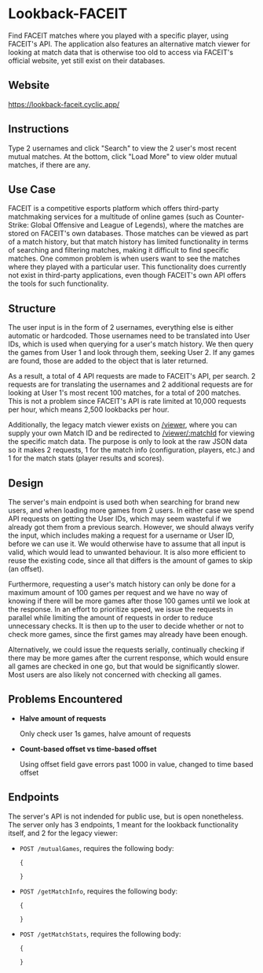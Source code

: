 # Lookback-FACEIT
Find FACEIT matches where you played with a specific player, using FACEIT's API. The application also features an alternative match viewer for looking at match data that is otherwise too old to access via FACEIT's official website, yet still exist on their databases. 

## Website

https://lookback-faceit.cyclic.app/

## Instructions

Type 2 usernames and click "Search" to view the 2 user's most recent mutual matches. At the bottom, click "Load More" to view older mutual matches, if there are any.

## Use Case

FACEIT is a competitive esports platform which offers third-party matchmaking services for a multitude of online games (such as Counter-Strike: Global Offensive and League of Legends), where the matches are stored on FACEIT's own databases. Those matches can be viewed as part of a match history, but that match history has limited functionality in terms of searching and filtering matches, making it difficult to find specific matches. One common problem is when users want to see the matches where they played with a particular user. This functionality does currently not exist in third-party applications, even though FACEIT's own API offers the tools for such functionality.

## Structure

The user input is in the form of 2 usernames, everything else is either automatic or hardcoded. Those usernames need to be translated into User IDs, which is used when querying for a user's match history. We then query the games from User 1 and look through them, seeking User 2. If any games are found, those are added to the object that is later returned.

As a result, a total of 4 API requests are made to FACEIT's API, per search. 2 requests are for translating the usernames and 2 additional requests are for looking at User 1's most recent 100 matches, for a total of 200 matches. This is not a problem since FACEIT's API is rate limited at 10,000 requests per hour, which means 2,500 lookbacks per hour.

Additionally, the legacy match viewer exists on [/viewer](https://lookback-faceit.cyclic.app/viewer), where you can supply your own Match ID and be redirected to [/viewer/:matchId](https://lookback-faceit.cyclic.app/viewer/1-8a09ccdb-cbc1-43d1-a14c-60e010ad0397) for viewing the specific match data. The purpose is only to look at the raw JSON data so it makes 2 requests, 1 for the match info (configuration, players, etc.) and 1 for the match stats (player results and scores).

## Design

The server's main endpoint is used both when searching for brand new users, and when loading more games from 2 users. In either case we spend API requests on getting the User IDs, which may seem wasteful if we already got them from a previous search. However, we should always verify the input, which includes making a request for a username or User ID, before we can use it. We would otherwise have to assume that all input is valid, which would lead to unwanted behaviour. It is also more efficient to reuse the existing code, since all that differs is the amount of games to skip (an offset).

Furthermore, requesting a user's match history can only be done for a maximum amount of 100 games per request and we have no way of knowing if there will be more games after those 100 games until we look at the response. In an effort to prioritize speed, we issue the requests in parallel while limiting the amount of requests in order to reduce unnecessary checks. It is then up to the user to decide whether or not to check more games, since the first games may already have been enough.

Alternatively, we could issue the requests serially, continually checking if there may be more games after the current response, which would ensure all games are checked in one go, but that would be significantly slower. Most users are also likely not concerned with checking all games.

## Problems Encountered

* **Halve amount of requests**

    Only check user 1s games, halve amount of requests

* **Count-based offset vs time-based offset**

    Using offset field gave errors past 1000 in value, changed to time based offset

## Endpoints

The server's API is not indended for public use, but is open nonetheless. The server only has 3 endpoints, 1 meant for the lookback functionality itself, and 2 for the legacy viewer:

*   `POST /mutualGames`, requires the following body:
    
    ```
    {
    
    }
    ```

*   `POST /getMatchInfo`, requires the following body:
    
    ```
    {
    
    }
    ```

*   `POST /getMatchStats`, requires the following body:
    
    ```
    {
    
    }
    ```

